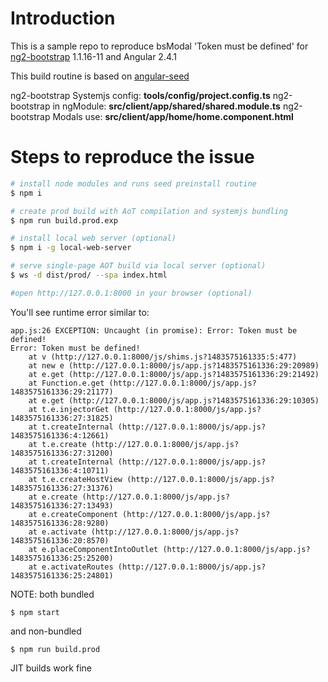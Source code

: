 # Introduction

This is a sample repo to reproduce bsModal 'Token must be defined' for [ng2-bootstrap](https://github.com/valor-software/ng2-bootstrap) 1.1.16-11 and Angular 2.4.1

This build routine is based on [angular-seed](https://github.com/mgechev/angular-seed)

ng2-bootstrap Systemjs config: **tools/config/project.config.ts**
ng2-bootstrap in ngModule: **src/client/app/shared/shared.module.ts**
ng2-bootstrap Modals use: **src/client/app/home/home.component.html**

# Steps to reproduce the issue

```bash
# install node modules and runs seed preinstall routine
$ npm i

# create prod build with AoT compilation and systemjs bundling
$ npm run build.prod.exp

# install local web server (optional)
$ npm i -g local-web-server

# serve single-page AOT build via local server (optional)
$ ws -d dist/prod/ --spa index.html

#open http://127.0.0.1:8000 in your browser (optional)
```


You'll see runtime error similar to:

```
app.js:26 EXCEPTION: Uncaught (in promise): Error: Token must be defined!
Error: Token must be defined!
    at v (http://127.0.0.1:8000/js/shims.js?1483575161335:5:477)
    at new e (http://127.0.0.1:8000/js/app.js?1483575161336:29:20989)
    at e.get (http://127.0.0.1:8000/js/app.js?1483575161336:29:21492)
    at Function.e.get (http://127.0.0.1:8000/js/app.js?1483575161336:29:21177)
    at e.get (http://127.0.0.1:8000/js/app.js?1483575161336:29:10305)
    at t.e.injectorGet (http://127.0.0.1:8000/js/app.js?1483575161336:27:31825)
    at t.createInternal (http://127.0.0.1:8000/js/app.js?1483575161336:4:12661)
    at t.e.create (http://127.0.0.1:8000/js/app.js?1483575161336:27:31200)
    at t.createInternal (http://127.0.0.1:8000/js/app.js?1483575161336:4:10711)
    at t.e.createHostView (http://127.0.0.1:8000/js/app.js?1483575161336:27:31376)
    at e.create (http://127.0.0.1:8000/js/app.js?1483575161336:27:13493)
    at e.createComponent (http://127.0.0.1:8000/js/app.js?1483575161336:28:9280)
    at e.activate (http://127.0.0.1:8000/js/app.js?1483575161336:20:8570)
    at e.placeComponentIntoOutlet (http://127.0.0.1:8000/js/app.js?1483575161336:25:25200)
    at e.activateRoutes (http://127.0.0.1:8000/js/app.js?1483575161336:25:24801)
```


NOTE: both bundled
```
$ npm start
```
and non-bundled
```
$ npm run build.prod
```
JIT builds work fine
